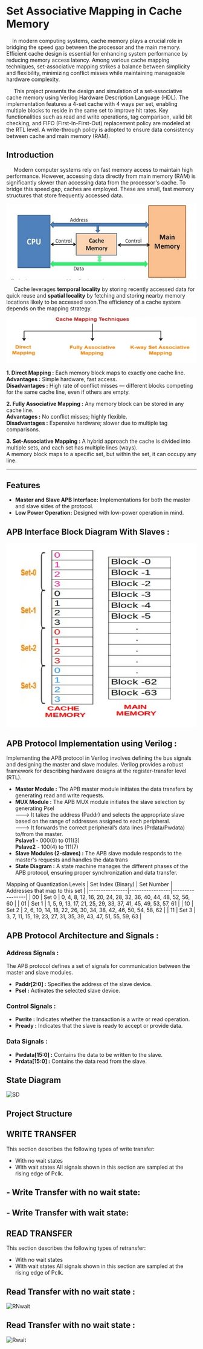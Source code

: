 # **Set Associative Mapping in Cache Memory**

&nbsp;&nbsp;&nbsp;&nbsp;In modern computing systems, cache memory plays a crucial role in
bridging the speed gap between the processor and the main memory. Efficient cache
design is essential for enhancing system performance by reducing memory access
latency. Among various cache mapping techniques, set-associative mapping strikes a
balance between simplicity and flexibility, minimizing conflict misses while
maintaining manageable hardware complexity.

&nbsp;&nbsp;&nbsp;&nbsp; This project presents the design and simulation of a set-associative cache 
memory using Verilog Hardware Description Language (HDL). The implementation 
features a 4-set cache with 4 ways per set, enabling multiple blocks to reside in the 
same set to improve hit rates. Key functionalities such as read and write operations, 
tag comparison, valid bit checking, and FIFO (First-In-First-Out) replacement policy 
are modeled at the RTL level. A write-through policy is adopted to ensure data 
consistency between cache and main memory (RAM).

## **Introduction**
  &nbsp;&nbsp;&nbsp;&nbsp; Modern computer systems rely on fast memory access to maintain high performance. However, accessing data directly from main memory (RAM) is significantly slower than accessing data from the processor's cache. To bridge this speed gap, caches are employed. These are small, fast memory structures that store frequently accessed data.
  
 ![WNwait](https://github.com/JagadeeshAJK/Set-Associative-Mapping-in-Cache-Memory-/blob/main/Cache.jpg)

 &nbsp;&nbsp;&nbsp;&nbsp;  Cache leverages **temporal locality** by storing recently accessed data for quick reuse and **spatial locality** by fetching and storing nearby memory locations likely to be accessed soon.The efficiency of a cache system depends on the mapping strategy.
   
![Wwait](https://github.com/JagadeeshAJK/Set-Associative-Mapping-in-Cache-Memory-/blob/main/Types%20of%20Mapping.jpg)

**1. Direct Mapping :** Each memory block maps to exactly one cache line.<br>
**Advantages :** Simple hardware, fast access.<br>
**Disadvantages :** High rate of conflict misses — different blocks competing for the same cache line, even if others are empty.

**2. Fully Associative Mapping :** Any memory block can be stored in any cache line.<br>
**Advantages :** No conflict misses; highly flexible.<br>
**Disadvantages :** Expensive hardware; slower due to multiple tag comparisons.<br>

**3. Set-Associative Mapping :** A hybrid approach the cache is divided into multiple sets, and each set has multiple lines (ways).<br>
A memory block maps to a specific set, but within the set, it can occupy any line.

---

## **Features**
- **Master and Slave APB Interface:** Implementations for both the master and slave sides of the protocol.
- **Low Power Operation:** Designed with low-power operation in mind.

## APB Interface Block Diagram With Slaves :
![ARCH](https://github.com/JagadeeshAJK/Set-Associative-Mapping-in-Cache-Memory-/blob/main/Main%20memory%20to%20Cache%20Mapping.jpg)
## APB Protocol Implementation using Verilog :
Implementing the APB protocol in Verilog involves defining the bus signals and designing
the master and slave modules. Verilog provides a robust framework for describing hardware designs
at the register-transfer level (RTL).
- **Master Module :** The APB master module initiates the data transfers by generating read
and write requests.
- **MUX Module :** The APB MUX module initiates the slave selection by generating Psel<br>
  ---> It takes the address (Paddr) and selects the appropriate slave based on the range
of addresses assigned to each peripheral.<br>
  ---> It forwards the correct peripheral’s data lines (Prdata/Pwdata) to/from the
master.<br>
**Pslave1** - 000(0) to 011(3) <br>
**Pslave2** - 100(4) to 111(7)
- **Slave Modules (2-slaves) :** The APB slave module responds to the master's requests and
handles the data trans
- **State Diagram :** A state machine manages the different phases of the APB protocol,
ensuring proper synchronization and data transfer.




 Mapping of Quantization Levels
| Set Index (Binary) | Set Number | Addresses that map to this set |
|----------------|-----------------|-----------------|
| 00         | Set 0               | 0, 4, 8, 12, 16, 20, 24, 28, 32, 36, 40, 44, 48, 52, 56, 60 |
| 01     | Set 1               | 1, 5, 9, 13, 17, 21, 25, 29, 33, 37, 41, 45, 49, 53, 57, 61 |
| 10   | Set 2               | 2, 6, 10, 14, 18, 22, 26, 30, 34, 38, 42, 46, 50, 54, 58, 62 |
| 11  | Set 3               | 3, 7, 11, 15, 19, 23, 27, 31, 35, 39, 43, 47, 51, 55, 59, 63 |








## APB Protocol Architecture and Signals :
### Address Signals :
The APB protocol defines a set of signals for communication between the
master and slave modules.
- **Paddr[2:0] :** Specifies the address of the slave device.
- **Psel :** Activates the selected slave device.
### Control Signals :
- **Pwrite :** Indicates whether the transaction is a write or read operation.
- **Pready :** Indicates that the slave is ready to accept or provide data.
### Data Signals :
- **Pwdata[15:0] :** Contains the data to be written to the slave.
- **Prdata[15:0] :** Contains the data read from the slave.

## State Diagram
![SD](g)

## **Project Structure**


## WRITE TRANSFER
This section describes the following types of write transfer:
-  With no wait states
-  With wait states
All signals shown in this section are sampled at the rising edge of Pclk.
## - Write Transfer with no wait state:

## - Write Transfer with wait state:


## READ TRANSFER
This section describes the following types of retransfer:
-  With no wait states
-  With wait states
All signals shown in this section are sampled at the rising edge of Pclk.
## Read Transfer with no wait state :
![RNwait](o)
## Read Transfer with no wait state :
![Rwait](r)
